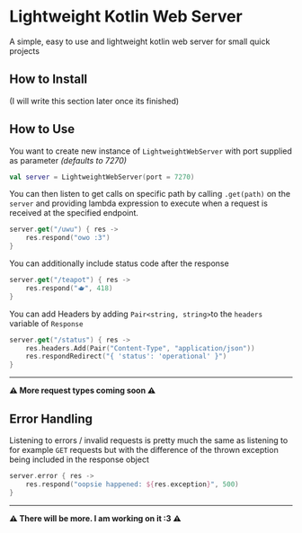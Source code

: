 # Lightweight Kotlin Web Server

A simple, easy to use and lightweight kotlin web server for small quick projects

## How to Install

(I will write this section later once its finished)

## How to Use

You want to create new instance of `LightweightWebServer` with port supplied as parameter _(defaults to 7270)_

```kotlin
val server = LightweightWebServer(port = 7270)
```

You can then listen to get calls on specific path by calling `.get(path)` on the `server` and providing lambda expression to execute when a request is received at the specified endpoint.

```kotlin
server.get("/uwu") { res ->
    res.respond("owo :3")
}
```
You can additionally include status code after the response
```kotlin
server.get("/teapot") { res ->
    res.respond("🫖", 418)
}
```

You can add Headers by adding `Pair<string, string>`to the `headers` variable of `Response`

```kotlin
server.get("/status") { res ->
    res.headers.Add(Pair("Content-Type", "application/json"))
    res.respondRedirect("{ 'status': 'operational' }")
}
```
---
**⚠️ More request types coming soon ⚠️**

## Error Handling

Listening to errors / invalid requests is pretty much the same as listening to for example `GET` requests but with the difference of the thrown exception being included in the response object

```kotlin
server.error { res ->
    res.respond("oopsie happened: ${res.exception}", 500)
}
```

---
**⚠️ There will be more. I am working on it :3 ⚠️**

